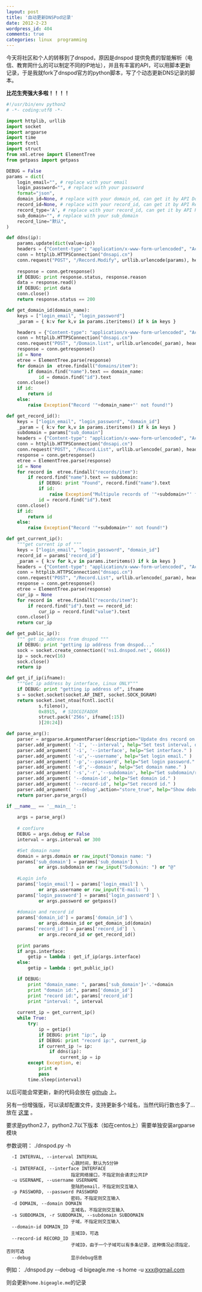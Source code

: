 ```yaml
---
layout: post
title: '自动更新DNSPod记录'
date: 2012-2-23
wordpress_id: 404
comments: true
categories: linux  programming
---
```

今天将社区和个人的转移到了dnspod，原因是dnspod 提供免费的智能解析（电信、教育网什么的可以制定不同的IP地址），并且有丰富的API，可以用脚本更新记录，于是我就fork了dnspod官方的python脚本，写了个动态更新DNS记录的脚本。

**比花生壳强大多啦！！！！**
<!--more-->

```python
#!/usr/bin/env python2
# -*- coding:utf8 -*-

import httplib, urllib
import socket
import argparse
import time
import fcntl
import struct
from xml.etree import ElementTree
from getpass import getpass

DEBUG = False
params = dict(
    login_email="", # replace with your email
    login_password="", # replace with your password
    format="json",
    domain_id=None, # replace with your domain_od, can get it by API Domain.List
    record_id=None, # replace with your record_id, can get it by API Record.List
    record_type='A', # replace with your record_id, can get it by API Record.List
    sub_domain="", # replace with your sub_domain
    record_line="默认",
)

def ddns(ip):
    params.update(dict(value=ip))
    headers = {"Content-type": "application/x-www-form-urlencoded", "Accept": "text/json"}
    conn = httplib.HTTPSConnection("dnsapi.cn")
    conn.request("POST", "/Record.Modify", urllib.urlencode(params), headers)
    
    response = conn.getresponse()
    if DEBUG: print response.status, response.reason
    data = response.read()
    if DEBUG: print data
    conn.close()
    return response.status == 200

def get_domain_id(domain_name):
    keys = ["login_email", "login_password"]
    _param = { k:v for k,v in params.iteritems() if k in keys }

    headers = {"Content-type": "application/x-www-form-urlencoded", "Accept": "text/json"}
    conn = httplib.HTTPSConnection("dnsapi.cn")
    conn.request("POST", "/Domain.list", urllib.urlencode(_param), headers)
    response = conn.getresponse()
    id = None
    etree = ElementTree.parse(response)
    for domain in  etree.findall("domains/item"):
        if domain.find("name").text == domain_name:
            id = domain.find("id").text          
    conn.close()
    if id:
        return id
    else:
        raise Exception("Record '"+domain_name+"' not found!")

def get_record_id():
    keys = ["login_email", "login_password", "domain_id"]
    _param = { k:v for k,v in params.iteritems() if k in keys }
    subdomain = params["sub_domain"]
    headers = {"Content-type": "application/x-www-form-urlencoded", "Accept": "text/json"}
    conn = httplib.HTTPSConnection("dnsapi.cn")
    conn.request("POST", "/Record.List", urllib.urlencode(_param), headers)
    response = conn.getresponse()
    etree = ElementTree.parse(response)
    id = None
    for record in  etree.findall("records/item"):
        if record.find("name").text == subdomain:
            if DEBUG: print "Found", record.find("name").text
            if id:
                raise Exception("Multipule records of '"+subdomain+"' found. Please specify record id! ")
            id = record.find("id").text
    conn.close()
    if id:
        return id
    else:
        raise Exception("Record '"+subdomain+"' not found!")

def get_current_ip():
    """get current ip of """
    keys = ["login_email", "login_password", "domain_id"]
    record_id = params['record_id']
    _param = { k:v for k,v in params.iteritems() if k in keys }
    headers = {"Content-type": "application/x-www-form-urlencoded", "Accept": "text/json"}
    conn = httplib.HTTPSConnection("dnsapi.cn")
    conn.request("POST", "/Record.List", urllib.urlencode(_param), headers)
    response = conn.getresponse()
    etree = ElementTree.parse(response)
    cur_ip = None
    for record in  etree.findall("records/item"):
        if record.find("id").text == record_id:
            cur_ip = record.find("value").text
    conn.close()
    return cur_ip

def get_public_ip():
    """ get ip address from dnspod """
    if DEBUG: print "getting ip address from dnspod..."
    sock = socket.create_connection(('ns1.dnspod.net', 6666))
    ip = sock.recv(16)
    sock.close()
    return ip

def get_if_ip(ifname):
    """Get ip address by interface, Linux ONLY"""
    if DEBUG: print "getting ip address of", ifname
    s = socket.socket(socket.AF_INET, socket.SOCK_DGRAM)
    return socket.inet_ntoa(fcntl.ioctl(
            s.fileno(),
            0x8915,  # SIOCGIFADDR
            struct.pack('256s', ifname[:15])
            )[20:24])

def parse_arg():
    parser = argparse.ArgumentParser(description="Update dns record on dnspod dynamically.")
    parser.add_argument( '-I', '--interval', help="Set test interval, default is 300 seconds." )
    parser.add_argument( '-i', '--interface', help="Set interface." )
    parser.add_argument( '-u','--username', help="Set login email." )
    parser.add_argument( '-p','--password', help="Set login password." )
    parser.add_argument( '-d','--domain', help="Set domain name." )
    parser.add_argument( '-s','-r','--subdomain', help="Set subdomain/record name." )
    parser.add_argument( '--domain-id', help="Set domain id." )
    parser.add_argument( '--record-id', help="Set record id." )
    parser.add_argument( '--debug',action="store_true", help="Show debug outputs." )
    return parser.parse_args()

if __name__ == '__main__':
    
    args = parse_arg()
    
    # confiure
    DEBUG = args.debug or False
    interval = args.interval or 300

    #Set domain name
    domain = args.domain or raw_input("Domain name: ")
    params['sub_domain'] = params['sub_domain'] \
            or args.subdomain or raw_input("Subomain: ") or "@"
    
    #Login info
    params['login_email'] = params['login_email'] \
            or args.username or raw_input("E-mail: ")
    params['login_password'] = params['login_password'] \
            or args.password or getpass()
    
    #domain and record id
    params['domain_id'] = params['domain_id'] \
            or args.domain_id or get_domain_id(domain)
    params['record_id'] = params['record_id']  \
            or args.record_id or get_record_id()
    
    print params
    if args.interface:
        getip = lambda : get_if_ip(args.interface)
    else:
        getip = lambda : get_public_ip()

    if DEBUG:
        print "domain_name: ", params['sub_domain']+'.'+domain
        print "domain id:", params['domain_id']
        print "record id:", params['record_id']
        print "interval: ", interval
    
    current_ip = get_current_ip()
    while True:
        try:
            ip = getip()
            if DEBUG: print "ip:", ip
            if DEBUG: print "record ip:", current_ip
            if current_ip != ip:
                if ddns(ip):
                    current_ip = ip
        except Exception, e:
            print e
            pass
        time.sleep(interval)
```

以后可能会常更新，新的代码会放在 [github](https://gist.github.com/833369) 上。

另有一份增强版，可以读却配置文件，支持更新多个域名，当然代码行数也多了... 放在 [这里](https://gist.github.com/1895388) </a> 。

要求是python2.7，python2.7以下版本（如在centos上）需要单独安装argparse模块

参数说明：
    ./dnspod.py -h 

      -I INTERVAL, --interval INTERVAL
                            心跳时间，默认为5分钟
      -i INTERFACE, --interface INTERFACE
                            指定网络接口，不指定则会请求公共IP
      -u USERNAME, --username USERNAME
                            登陆的email，不指定则交互输入
      -p PASSWORD, --password PASSWORD
                            密码，不指定则交互输入
      -d DOMAIN, --domain DOMAIN
                            主域名，不指定则交互输入
      -s SUBDOMAIN, -r SUBDOMAIN, --subdomain SUBDOMAIN
                            子域，不指定则交互输入
      --domain-id DOMAIN_ID
                            主域ID，可选
      --record-id RECORD_ID
                            子域ID，由于一个子域可以有多条记录，这种情况必须指定，否则可选
      --debug               显示debug信息

例如：
    ./dnspod.py --debug -d bigeagle.me -s home -u xxx@gmail.com

则会更新`home.bigeagle.me`的记录

